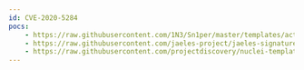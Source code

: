 ```yaml
---
id: CVE-2020-5284
pocs:
    - https://raw.githubusercontent.com/1N3/Sn1per/master/templates/active/CVE-2020-5284_-_Next_JS_Limited_Path_Traversal.sh
    - https://raw.githubusercontent.com/jaeles-project/jaeles-signatures/master/cves/nextjs-path-traversal-cve-2020-5284.yaml
    - https://raw.githubusercontent.com/projectdiscovery/nuclei-templates/master/cves/CVE-2020-5284.yaml
---
```

